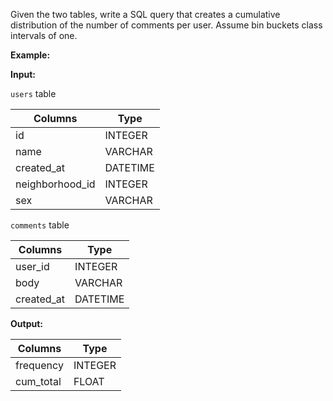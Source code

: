 ﻿
Given the two tables, write a SQL query that creates a cumulative distribution of the number of comments per user. Assume bin buckets class intervals of one.

**Example:**

**Input:**

`users`  table


|     Columns     |   Type   |
|-----------------|----------|
| id              | INTEGER  |
| name            | VARCHAR  |
| created_at      | DATETIME |
| neighborhood_id | INTEGER  |
| sex             | VARCHAR  |




`comments`  table


|  Columns   |   Type   |
|------------|----------|
| user_id    | INTEGER  |
| body       | VARCHAR  |
| created_at | DATETIME |




**Output:**



|  Columns  |  Type   |
|-----------|---------|
| frequency | INTEGER |
| cum_total | FLOAT   |


